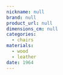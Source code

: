 ```yaml
---
nickname: null
brand: null
product_url: null
dimensions_cm: null
categories:
  - chairs
materials:
  - wood
  - leather
date: 1964
---
```


